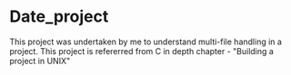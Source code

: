 # Date_project
This project was undertaken by me to understand multi-file handling in a project. This project is refererred from C in depth chapter - "Building a project in UNIX"

